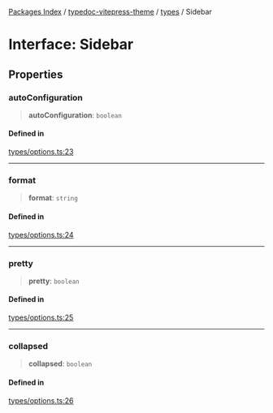 [Packages Index](../../../README.md) / [typedoc-vitepress-theme](../../README.md) / [types](../README.md) / Sidebar

# Interface: Sidebar

## Properties

### autoConfiguration

> **autoConfiguration**: `boolean`

#### Defined in

[types/options.ts:23](https://github.com/typedoc2md/typedoc-plugin-markdown/blob/352ce41370cee18034e72b7c2f3874bbfe56f96f/packages/typedoc-vitepress-theme/src/types/options.ts#L23)

***

### format

> **format**: `string`

#### Defined in

[types/options.ts:24](https://github.com/typedoc2md/typedoc-plugin-markdown/blob/352ce41370cee18034e72b7c2f3874bbfe56f96f/packages/typedoc-vitepress-theme/src/types/options.ts#L24)

***

### pretty

> **pretty**: `boolean`

#### Defined in

[types/options.ts:25](https://github.com/typedoc2md/typedoc-plugin-markdown/blob/352ce41370cee18034e72b7c2f3874bbfe56f96f/packages/typedoc-vitepress-theme/src/types/options.ts#L25)

***

### collapsed

> **collapsed**: `boolean`

#### Defined in

[types/options.ts:26](https://github.com/typedoc2md/typedoc-plugin-markdown/blob/352ce41370cee18034e72b7c2f3874bbfe56f96f/packages/typedoc-vitepress-theme/src/types/options.ts#L26)
